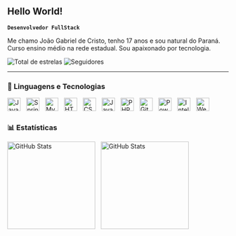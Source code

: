 ## Hello World!

**`Desenvolvedor FullStack`**

Me chamo João Gabriel de Cristo, tenho 17 anos e sou natural do Paraná. Curso ensino médio na rede estadual. Sou apaixonado por tecnologia.

<p align="left">
        <img 
            alt="Total de estrelas" 
            title="Total de estrelas GitHub" 
            src="https://custom-icon-badges.demolab.com/github/stars/JoaoGabeee?color=55960C&style=for-the-badge&labelColor=488207&logo=star&label=estrelas"
        />
        <img 
            alt="Seguidores" 
            title="Me siga no GitHub" 
            src="https://custom-icon-badges.demolab.com/github/followers/JoaoGabeee?color=236ad3&labelColor=1155ba&style=for-the-badge&logo=github&label=Seguidores&logoColor=white"
        />
    </a>
</p>

---

### 🤖 Linguagens e Tecnologias

<img 
    align="left" 
    alt="Java"
    title="Java" 
    width="30px" 
    style="padding-right: 10px;" 
    src="https://cdn.jsdelivr.net/gh/devicons/devicon@latest/icons/java/java-original.svg" 
/>
<img 
    align="left" 
    alt="Spring" 
    title="Spring"
    width="30px" 
    style="padding-right: 10px;" 
    src="https://cdn.jsdelivr.net/gh/devicons/devicon@latest/icons/spring/spring-original.svg" 
/>
<img 
    align="left" 
    alt="MySql" 
    title="MySql"
    width="30px" 
    style="padding-right: 10px;" 
    src="https://cdn.jsdelivr.net/gh/devicons/devicon@latest/icons/mysql/mysql-original.svg" 
/>
<img 
    align="left" 
    alt="HTML"
    title="HTML" 
    width="30px" 
    style="padding-right: 10px;" 
    src="https://cdn.jsdelivr.net/gh/devicons/devicon@latest/icons/html5/html5-original.svg" 
/>
<img 
    align="left" 
    alt="CSS" 
    title="CSS"
    width="30px" 
    style="padding-right: 10px;" 
    src="https://cdn.jsdelivr.net/gh/devicons/devicon@latest/icons/css3/css3-original.svg" 
/>
<img 
    align="left" 
    alt="JavaScript" 
    title="JavaScript"
    width="30px" 
    style="padding-right: 10px;" 
    src="https://cdn.jsdelivr.net/gh/devicons/devicon@latest/icons/javascript/javascript-original.svg" 
/>
<img 
    align="left" 
    alt="PHP" 
    title="PHP"
    width="30px" 
    style="padding-right: 10px;" 
    src="https://cdn.jsdelivr.net/gh/devicons/devicon@latest/icons/php/php-original.svg" 
/>
<img 
    align="left" 
    alt="Git" 
    title="Git"
    width="30px" 
    style="padding-right: 10px;" 
    src="https://cdn.jsdelivr.net/gh/devicons/devicon@latest/icons/git/git-original.svg" 
/>
<img 
    align="left" 
    alt="PowerShell" 
    title="PowerShell"
    width="30px" 
    style="padding-right: 10px;" 
    src="https://cdn.jsdelivr.net/gh/devicons/devicon@latest/icons/powershell/powershell-original.svg" 
/>
<img 
    align="left" 
    alt="Intellij" 
    title="Intellij"
    width="30px" 
    style="padding-right: 10px;" 
    src="https://cdn.jsdelivr.net/gh/devicons/devicon@latest/icons/intellij/intellij-original.svg" 
/>
<img 
    align="left" 
    alt="WebStorm" 
    title="WebStorm"
    width="30px" 
    style="padding-right: 10px;" 
    src="https://cdn.jsdelivr.net/gh/devicons/devicon@latest/icons/webstorm/webstorm-original.svg" 
/>

<br/>
<br/>

### 📊 Estatísticas

<p>
  <img 
    align="left" 
    alt="GitHub Stats" 
    height="200" 
    style="padding-right: 10px;" 
    src="https://github-readme-stats.vercel.app/api?username=joaogabeee&show_icons=true&theme=tokyonight&include_all_commits=true&locale=pt-br" 
  />

<img 
      align="left" 
      alt="GitHub Stats" 
      height="200" 
      style="padding-right: 10px;" 
      src="https://github-readme-stats.vercel.app/api/top-langs/?username=JoaoGabeee&theme=tokyonight&layout=compact&custom_title=Tecnologias&langs_count=9" 
  />

</p>
